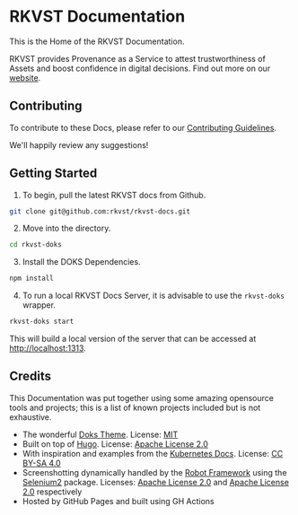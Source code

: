 # RKVST Documentation

This is the Home of the RKVST Documentation.

RKVST provides Provenance as a Service to attest trustworthiness of Assets and boost confidence in digital decisions.  Find out more on our [website](https://rkvst.com).

## Contributing

To contribute to these Docs, please refer to our [Contributing Guidelines](./content/contributing/getting-started/pulling-and-building-rkvst-docs/index.md).

We'll happily review any suggestions!

## Getting Started

1. To begin, pull the latest RKVST docs from Github.

```bash
git clone git@github.com:rkvst/rkvst-docs.git
```

2. Move into the directory.

```bash
cd rkvst-doks
```

3. Install the DOKS Dependencies.

```bash
npm install
```

4. To run a local RKVST Docs Server, it is advisable to use the `rkvst-doks` wrapper.

```bash
rkvst-doks start
```

This will build a local version of the server that can be accessed at [http://localhost:1313](https://localhost:1313).


## Credits

This Documentation was put together using some amazing opensource tools and projects; this is a list of known projects included but is not exhaustive.

* The wonderful [Doks Theme](https://github.com/h-enk/doks). License: [MIT](https://github.com/h-enk/doks/blob/master/LICENSE)
* Built on top of [Hugo](https://github.com/gohugoio/hugo). License: [Apache License 2.0](https://github.com/gohugoio/hugo/blob/master/LICENSE)
* With inspiration and examples from the [Kubernetes Docs](https://github.com/kubernetes/website). License: [CC BY-SA 4.0](https://github.com/kubernetes/website/blob/master/LICENSE)
* Screenshotting dynamically handled by the [Robot Framework](https://github.com/robotframework/robotframework) using the [Selenium2](https://github.com/SeleniumHQ/selenium) package. Licenses: [Apache License 2.0](https://github.com/robotframework/robotframework/blob/master/LICENSE.txt) and [Apache License 2.0](https://github.com/SeleniumHQ/selenium/blob/trunk/LICENSE) respectively
* Hosted by GitHub Pages and built using GH Actions
